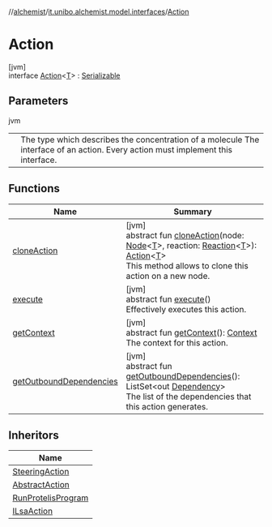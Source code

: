 //[alchemist](../../../index.md)/[it.unibo.alchemist.model.interfaces](../index.md)/[Action](index.md)

# Action

[jvm]\
interface [Action](index.md)<[T](index.md)> : [Serializable](https://docs.oracle.com/javase/8/docs/api/java/io/Serializable.html)

## Parameters

jvm

| | |
|---|---|
| <T> | The type which describes the concentration of a molecule The interface of an action. Every action must implement this interface. |

## Functions

| Name | Summary |
|---|---|
| [cloneAction](clone-action.md) | [jvm]<br>abstract fun [cloneAction](clone-action.md)(node: [Node](../-node/index.md)<[T](index.md)>, reaction: [Reaction](../-reaction/index.md)<[T](index.md)>): [Action](index.md)<[T](index.md)><br>This method allows to clone this action on a new node. |
| [execute](execute.md) | [jvm]<br>abstract fun [execute](execute.md)()<br>Effectively executes this action. |
| [getContext](get-context.md) | [jvm]<br>abstract fun [getContext](get-context.md)(): [Context](../-context/index.md)<br>The context for this action. |
| [getOutboundDependencies](get-outbound-dependencies.md) | [jvm]<br>abstract fun [getOutboundDependencies](get-outbound-dependencies.md)(): ListSet<out [Dependency](../-dependency/index.md)><br>The list of the dependencies that this action generates. |

## Inheritors

| Name |
|---|
| [SteeringAction](../-steering-action/index.md) |
| [AbstractAction](../../it.unibo.alchemist.model.implementations.actions/-abstract-action/index.md) |
| [RunProtelisProgram](../../it.unibo.alchemist.model.implementations.actions/-run-protelis-program/index.md) |
| [ILsaAction](../-i-lsa-action/index.md) |
